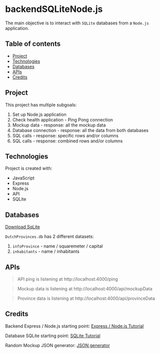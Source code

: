 # backendSQLiteNode.js
The main objective is to interact with `SQLite` databases from a `Node.js` application.

## Table of contents
* [Project](#Project)
* [Technologies](#technologies)
* [Databases](#Databases)
* [APIs](#APIs)
* [Credits](#Credits)

## Project
This project has multiple subgoals:
1. Set up Node.js application
2. Check health application - Ping Pong connection
3. Mockup data - response: all the mockup data
4. Database connection - response: all the data from both databases
5. SQL calls - response: specific rows and/or columns
6. SQL calls - response: combined rows and/or columns

## Technologies
Project is created with:
* JavaScript
* Express
* Node.js
* API
* SQLite

## Databases
[Download SqLite](https://www.sqlite.org/index.html)

`DutchProvinces.db` has 2 different datasets:
1. `infoProvince` - name / squaremeter / capital
2. `inhabitants` -  name / inhabitants

## APIs
> API ping is listening at http://localhost:4000/ping

> Mockup data is listening at http://localhost:4000/api/mockupData 

> Province data is listening at http://localhost:4000/api/provinceData

## Credits
Backend Express / Node.js starting point:
[Express / Node.js Tutorial](https://expressjs.com/)

Database SQLite starting point:
[SQLite Tutorial](https://www.sqlitetutorial.net/)

Random Mockup JSON generator:
[JSON generator](https://www.json-generator.com/)
